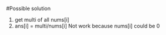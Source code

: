 #Possible solution
1. get multi of all nums[i]
2. ans[i] = multi/nums[i]
Not work because nums[i] could be 0
